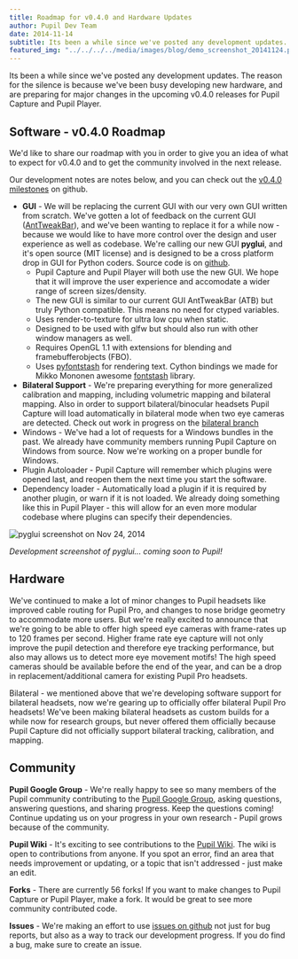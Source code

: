 ```yaml
---
title: Roadmap for v0.4.0 and Hardware Updates
author: Pupil Dev Team
date: 2014-11-14
subtitle: Its been a while since we've posted any development updates. The reason for the silence is because we've been busy developing new hardware, and are preparing for major changes in the upcoming v0.4.0 releases for Pupil Capture and Pupil Player...
featured_img: "../../../../media/images/blog/demo_screenshot_20141124.png"
---
```


Its been a while since we've posted any development updates. The reason for the silence is because we've been busy developing new hardware, and are preparing for major changes in the upcoming v0.4.0 releases for Pupil Capture and Pupil Player. 

## Software - v0.4.0 Roadmap
We'd like to share our roadmap with you in order to give you an idea of what to expect for v0.4.0 and to get the community involved in the next release. 

Our development notes are notes below, and you can check out the [v0.4.0 milestones](https://github.com/pupil-labs/pupil/milestones/v0.4) on github. 

+ **GUI** - We will be replacing the current GUI with our very own GUI written from scratch. We've gotten a lot of feedback on the current GUI ([AntTweakBar](http://anttweakbar.sourceforge.net/doc/)), and we've been wanting to replace it for a while now - because we would like to have more control over the design and user experience as well as codebase. We're calling our new GUI **pyglui**, and it's open source (MIT license) and is designed to be a cross platform drop in GUI for Python coders. Source code is on [github](https://github.com/pupil-labs/pyglui).   
	+ Pupil Capture and Pupil Player will both use the new GUI. We hope that it will improve the user experience and accomodate a wider range of screen sizes/density.  
	+ The new GUI is similar to our current GUI AntTweakBar (ATB) but truly Python compatible. This means no need for ctyped variables.
	+ Uses render-to-texture for ultra low cpu when static.
	+ Designed to be used with glfw but should also run with other window managers as well.
	+ Requires OpenGL 1.1 with extensions for blending and framebufferobjects (FBO).
	+ Uses [pyfontstash](https://github.com/pupil-labs/pyfontstash) for rendering text. Cython bindings we made for Mikko Mononen awesome [fontstash](https://github.com/memononen/fontstash) library.
+ **Bilateral Support** - We're preparing everything for more generalized calibration and mapping, including volumetric mapping and bilateral mapping. Also in order to support bilateral/binocular headsets Pupil Capture will load automatically in bilateral mode when two eye cameras are detected. Check out work in progress on the [bilateral branch](https://github.com/pupil-labs/pupil/tree/bilateral) 
+ Windows - We've had a lot of requests for a Windows bundles in the past. We already have community members running Pupil Capture on Windows from source. Now we're working on a proper bundle for Windows. 
+ Plugin Autoloader - Pupil Capture will remember which plugins were opened last, and reopen them the next time you start the software. 
+ Dependency loader - Automatically load a plugin if it is required by another plugin, or warn if it is not loaded. We already doing something like this in Pupil Player - this will allow for an even more modular codebase where plugins can specify their dependencies. 

<img src="../../../media/images/demo_screenshot_20141124.png" class='Feature-image' alt="pyglui screenshot on Nov 24, 2014">

*Development screenshot of pyglui... coming soon to Pupil!*

## Hardware
We've continued to make a lot of minor changes to Pupil headsets like improved cable routing for Pupil Pro, and changes to nose bridge geometry to accommodate more users. But we're really excited to announce that we're going to be able to offer high speed eye cameras with frame-rates up to 120 frames per second. Higher frame rate eye capture will not only improve the pupil detection and therefore eye tracking performance, but also may allows us to detect more eye movement motifs! The high speed cameras should be available before the end of the year, and can be a drop in replacement/additional camera for existing Pupil Pro headsets.    

Bilateral - we mentioned above that we're developing software support for bilateral headsets, now we're gearing up to officially offer bilateral Pupil Pro headsets! We've been making bilateral headsets as custom builds for a while now for research groups, but never offered them officially because Pupil Capture did not officially support bilateral tracking, calibration, and mapping.

## Community 
**Pupil Google Group** - We're really happy to see so many members of the Pupil community contributing to the [Pupil Google Group](https://groups.google.com/forum/#!forum/pupil-discuss), asking questions, answering questions, and sharing progress. Keep the questions coming! Continue updating us on your progress in your own research - Pupil grows because of the community. 

**Pupil Wiki** - It's exciting to see contributions to the [Pupil Wiki](https://github.com/pupil-labs/pupil/wiki). The wiki is open to contributions from anyone. If you spot an error, find an area that needs improvement or updating, or a topic that isn't addressed - just make an edit.

**Forks** - There are currently 56 forks! If you want to make changes to Pupil Capture or Pupil Player, make a fork. It would be great to see more community contributed code.    

**Issues** - We're making an effort to use [issues on github](https://github.com/pupil-labs/pupil/issues) not just for bug reports, but also as a way to track our development progress. If you do find a bug, make sure to create an issue.  